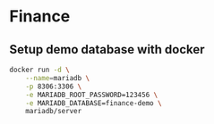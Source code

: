 # Finance

## Setup demo database with docker

```bash
docker run -d \
    --name=mariadb \
    -p 8306:3306 \
    -e MARIADB_ROOT_PASSWORD=123456 \
    -e MARIADB_DATABASE=finance-demo \
    mariadb/server
```
